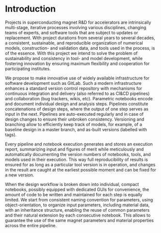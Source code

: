 # Introduction

Projects in superconducting magnet R&D for accelerators are intrinsically multi-stage, iterative processes involving various disciplines, changing teams of experts, and software tools that are subject to updates or replacement. With project durations from several years to several decades, a consistent, sustainable, and reproducible organization of numerical models, construction- and validation data, and tools used in the process, is of the essence. With this project we intend to solve the problem of sustainability and consistency in tool- and model development, while fostering innovation by ensuring maximum flexibility and cooperation for participating institutes. 

We propose to make innovative use of widely available infrastructure for software development such as GitLab. Such a modern infrastructure enhances a standard version control repository with mechanisms for continuous integration and delivery (also referred to as CI&CD pipelines) and collaboration (bug trackers, wikis, etc). Parametric notebooks encode and document individual design and analysis steps. Pipelines constitute concatenations of design steps, where the output of one step serves as input in the next. Pipelines are auto-executed regularly and in case of design changes to ensure their unbroken consistency. Versioning and branching allow to efficiently keep track of models, for example, of a baseline design in a master branch, and as-built versions (labelled with tags). 

Every pipeline and notebook execution generates and stores an execution report, summarizing input and figures of merit while meticulously and automatically documenting the version numbers of notebooks, tools, and models used in their execution. This way full reproducibility of results is ensured for as long as a particular tool version is in operation, and changes in the result are caught at the earliest possible moment and can be fixed for a new version.

When the design workflow is broken down into individual, compact notebooks, possibly equipped with dedicated GUIs for convenience, the amount of code to be written and maintained for each step is equally limited. We start from consistent naming convention for parameters, using object-orientation, to organize input parameters, including material data, with an inheritance structure, enabling the reuse of common parameters and their natural extension by each consecutive notebook. This allows to guarantee the use of the same magnet parameters and material properties across the entire pipeline. 
